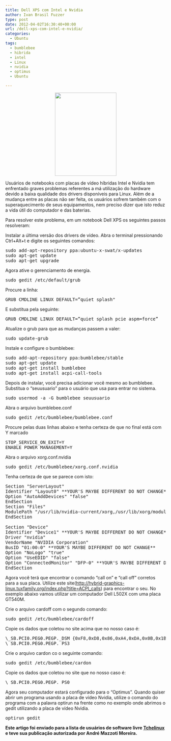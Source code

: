 ```yaml
---
title: Dell XPS com Intel e Nvidia
author: Ivan Brasil Fuzzer
type: post
date: 2012-04-02T16:30:40+00:00
url: /dell-xps-com-intel-e-nvidia/
categories:
  - Ubuntu
tags:
  - bumblebee
  - hibrida
  - intel
  - Linux
  - nvidia
  - optimus
  - Ubuntu

---
```

<p style="text-align: center;">
  <a href="http://www.ubuntero.com.br/wp-content/uploads/2012/04/images.jpeg"><img class="alignnone size-full wp-image-3427" title="images" src="http://www.ubuntero.com.br/wp-content/uploads/2012/04/images.jpeg" alt="" width="193" height="261" /></a>
</p>

Usuários de notebooks com placas de vídeo híbridas Intel e Nvidia tem enfrentado graves problemas referentes a má utilização do hardware devido a baixa qualidade dos drivers disponíveis para Linux. Além de a mudança entre as placas não ser feita, os usuários sofrem também com o superaquecimento de seus equipamentos, nem preciso dizer que isto reduz a vida útil do computador e das baterias.

Para resolver este problema, em um notebook Dell XPS os seguintes passos resolveram:

Instalar a última versão dos drivers de vídeo. Abra o terminal pressionando Ctrl+Alt+t e digite os seguintes comandos:

<pre class="brush:shell">sudo add-apt-repository ppa:ubuntu-x-swat/x-updates
sudo apt-get update
sudo apt-get upgrade</pre>

Agora ative o gerenciamento de energia.

<pre class="brush:shell">sudo gedit /etc/default/grub</pre>

Procure a linha:

<pre class="brush:shell">GRUB_CMDLINE_LINUX_DEFAULT=”quiet splash"</pre>

E substitua pela seguinte:

<pre class="brush:shell">GRUB_CMDLINE_LINUX_DEFAULT=”quiet splash pcie_aspm=force”</pre>

Atualize o grub para que as mudanças passem a valer:

<pre class="brush:shell">sudo update-grub</pre>

Instale e configure o bumblebee:

<pre class="brush:shell">sudo add-apt-repository ppa:bumblebee/stable
sudo apt-get update
sudo apt-get install bumblebee
sudo apt-get install acpi-call-tools</pre>

Depois de instalar, você precisa adicionar você mesmo ao bumblebee. Substitua o &#8220;seuusuario&#8221; para o usuário que usa para entrar no sistema.

<pre class="brush:shell">sudo usermod -a -G bumblebee seuusuario</pre>

Abra o arquivo bumblebee.conf

<pre class="brush:shell">sudo gedit /etc/bumblebee/bumblebee.conf</pre>

Procure pelas duas linhas abaixo e tenha certeza de que no final está com Y marcado

<pre class="brush:shell">STOP_SERVICE_ON_EXIT=Y
ENABLE_POWER_MANAGEMENT=Y</pre>

Abra o arquivo xorg.conf.nvidia

<pre class="brush:shell">sudo gedit /etc/bumblebee/xorg.conf.nvidia</pre>

Tenha certeza de que se parece com isto:

<pre class="brush:shell">Section "ServerLayout"
Identifier "Layout0" **YOUR'S MAYBE DIFFERENT DO NOT CHANGE**
Option "AutoAddDevices" "false"
EndSection
Section "Files"
ModulePath "/usr/lib/nvidia-current/xorg,/usr/lib/xorg/modules"
EndSection

Section "Device"
Identifier "Device1" **YOUR'S MAYBE DIFFERENT DO NOT CHANGE**
Driver "nvidia"
VendorName "NVIDIA Corporation"
BusID "01:00:0" **YOUR'S MAYBE DIFFERENT DO NOT CHANGE**
Option "NoLogo" "true"
Option "UseEDID" "false"
Option "ConnectedMonitor" "DFP-0" **YOUR'S MAYBE DIFFERENT DO NOT CHANGE**
EndSection</pre>

Agora você terá que encontrar o comando &#8220;call on&#8221; e &#8220;call off&#8221; corretos para a sua placa. Utilize este site(<http://hybrid-graphics-linux.tuxfamily.org/index.php?title=ACPI_calls>) para encontrar o seu. No exemplo abaixo vamos utilizar um computador Dell L502X com uma placa GT540M.

Crie o arquivo cardoff com o segundo comando:

<pre class="brush:shell">sudo gedit /etc/bumblebee/cardoff</pre>

Copie os dados que coletou no site acima que no nosso caso é:

<pre class="brush:shell">\_SB.PCI0.PEG0.PEGP._DSM {0xF8,0xD8,0x86,0xA4,0xDA,0x0B,0x1B,0x47,0xA7,0x2B,0x60,0x42,0xA6,0xB5,0xBE,0xE0} 0x100 0x1A {0x1,0x0,0x0,0x3}
\_SB.PCI0.PEG0.PEGP._PS3</pre>

Crie o arquivo cardon co o seguinte comando:

<pre class="brush:shell">sudo gedit /etc/bumblebee/cardon</pre>

Copie os dados que coletou no site que no nosso caso é:

<pre class="brush:shell">\_SB.PCI0.PEG0.PEGP._PS0</pre>

<p class="brush:shell">
  Agora seu computador estará configurado para o &#8220;Optimus&#8221;. Quando quiser abrir um programa usando a placa de vídeo Nvidia, utilize o comando do programa com a palavra optirun na frente como no exemplo onde abrimos o gedit utilizando a placa de vídeo Nvidia.
</p>

<pre class="brush:shell">optirun gedit</pre>

<p class="brush:shell">
  <strong>Este artigo foi enviado para a lista de usuários de software livre <a href="http://tchelinux.org/site/doku.php">Tchelinux</a> e teve sua publicação autorizada por André Mazzoti Moreira.</strong>
</p>